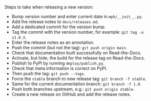 ﻿Steps to take when releasing a new version:
* Bump version number and enter current date in `mph/__init__.py`.
* Add the release notes to `docs/releases.md`.
* Add a dedicated commit for the version bump.
* Tag the commit with the version number, for example: `git tag -a v1.0.3`.
* Enter the release notes as an annotation.
* Push the commit (but not the tag): `git push origin main`.
* Check that documentation built successfully on Read-the-Docs.
* Activate, but hide, the build for the release tag on Read-the-Docs.
* Publish to PyPI by running `deploy/publish.py`.
* Check that meta information is correct on PyPI.
* Then push the tag: `git push --tags`.
* Force the `stable` branch to new release tag: `git branch -f stable`.
* Same for the current documentation branch: `git branch -f 1.0`.
* Push both branches upstream, e.g.: `git push origin stable`.
* Create a new release on GitHub and add the release notes.
